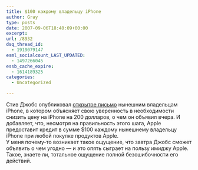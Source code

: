 ```yaml
---
title: $100 каждому владельцу iPhone
author: Gray
type: posts
date: 2007-09-06T18:40:09+00:00
excerpt:
url: /8932
dsq_thread_id:
  - 1919079147
esml_socialcount_LAST_UPDATED:
  - 1497266045
essb_cache_expire:
  - 1614189325
categories:
  - Uncategorized

---
```








Стив Джобс опубликовал <a href="http://www.apple.com/hotnews/openiphoneletter/" target="_blank">открытое письмо</a> нынешним владельцам iPhone, в котором объясняет свою уверенность в необходимости снизить цену на iPhone на 200 долларов, о чем он объявил вчера. И добавляет, что, несмотря на правильность этого шага, Apple предоставит кредит в сумме $100 каждому нынешнему владельцу iPhone при любой покупке продуктов Apple.  
У меня почему-то возникает такое ощущение, что завтра Джобс сможет объявить о чем угодно &#8212; и это опять сыграет на пользу имиджу Apple. Такое, знаете ли, тотальное ощущение полной безошибочности его действий.
